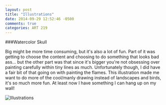 ```yaml
---
layout: post
title: "Illustrations"
date: 2014-09-29 12:52:46 -0500
comments: true
categories: ART 219
---
```

###Watercolor Skull

Big might be more time consuming, but it's also a lot of fun.  Part of it was getting to choose the content and choosing to do something that looks bad ass... but the other part was that since it's bigger you're not obsessing over painting carefully within tiny lines as much.  Unfortunately though, I did have a fair bit of that going on with painting the flames.  This illustration made me want to do more of the cool/manly drawing instead of landscapes and birds, it's so much more fun.  At least now I have something I can hang up on my wall!

![Illustrations](/images/posts/illustration-skull.jpg "Illustrations")